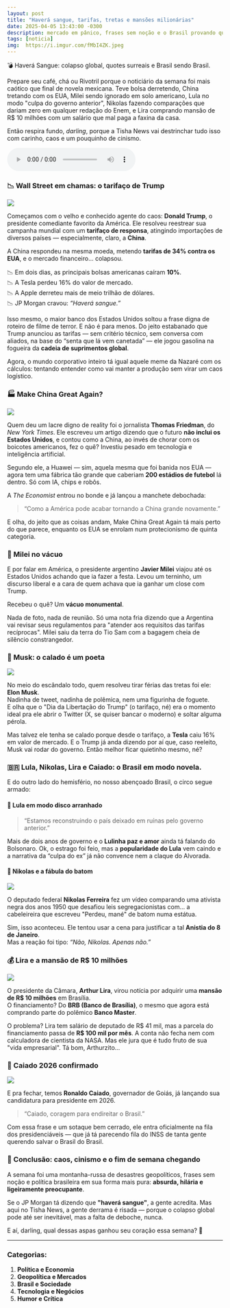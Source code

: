 ```yaml
---
layout: post
title: "Haverá sangue, tarifas, tretas e mansões milionárias"
date: 2025-04-05 13:43:00 -0300
description: mercado em pânico, frases sem noção e o Brasil provando que a realidade pode ser mais bizarra que a ficção
tags: [noticia]
img:  https://i.imgur.com/fMbI4ZK.jpeg
---
```


💣 Haverá Sangue: colapso global, quotes surreais e Brasil sendo Brasil.

        
Prepare seu café, chá ou Rivotril porque o noticiário da semana foi mais caótico que final de novela mexicana. Teve bolsa derretendo, China tretando com os EUA, Milei sendo ignorado em solo americano, Lula no modo "culpa do governo anterior", Nikolas fazendo comparações que dariam zero em qualquer redação do Enem, e Lira comprando mansão de R$ 10 milhões com um salário que mal paga a faxina da casa.

Então respira fundo, *darling*, porque a Tisha News vai destrinchar tudo isso com carinho, caos e um pouquinho de cinismo.



<audio id="player-audio" controls>
<source src="https://tisha.geanramos.com.br/audio/haver-sangue-tarifas-tretas-e-mansoes-milionarias.mp3" type="audio/mpeg">
</audio>

### 📉 Wall Street em chamas: o tarifaço de Trump

![](https://i1.wp.com/www.canalmeio.com.br/wp-content/uploads/2025/04/20250404_site.webp?resize=767,408)


Começamos com o velho e conhecido agente do caos: **Donald Trump**, o presidente comediante favorito da América. Ele resolveu reestrear sua campanha mundial com um **tarifaço de responsa**, atingindo importações de diversos países — especialmente, claro, a **China**.

A China respondeu na mesma moeda, metendo **tarifas de 34% contra os EUA**, e o mercado financeiro... colapsou.

📉 Em dois dias, as principais bolsas americanas caíram **10%**.  
📉 A Tesla perdeu 16% do valor de mercado.  
📉 A Apple derreteu mais de meio trilhão de dólares.  
📉 JP Morgan cravou: *“Haverá sangue.”*

Isso mesmo, o maior banco dos Estados Unidos soltou a frase digna de roteiro de filme de terror. E não é para menos. Do jeito estabanado que Trump anunciou as tarifas — sem critério técnico, sem conversa com aliados, na base do “senta que lá vem canetada” — ele jogou gasolina na fogueira da **cadeia de suprimentos global**.

Agora, o mundo corporativo inteiro tá igual aquele meme da Nazaré com os cálculos: tentando entender como vai manter a produção sem virar um caos logístico.



### 🏭 Make China Great Again?

![](https://i1.wp.com/cdn.mos.cms.futurecdn.net/LDfPd82RM9Q4gVG7Z936jY-1024-80.jpg.webp?resize=767,408)


Quem deu um lacre digno de reality foi o jornalista **Thomas Friedman**, do *New York Times*. Ele escreveu um artigo dizendo que o futuro **não inclui os Estados Unidos**, e contou como a China, ao invés de chorar com os boicotes americanos, fez o quê? Investiu pesado em tecnologia e inteligência artificial.

Segundo ele, a Huawei — sim, aquela mesma que foi banida nos EUA — agora tem uma fábrica tão grande que caberiam **200 estádios de futebol** lá dentro. Só com IA, chips e robôs.

A *The Economist* entrou no bonde e já lançou a manchete debochada:  
> “Como a América pode acabar tornando a China grande novamente.”

E olha, do jeito que as coisas andam, Make China Great Again tá mais perto do que parece, enquanto os EUA se enrolam num protecionismo de quinta categoria.


### 🤡 Milei no vácuo

E por falar em América, o presidente argentino **Javier Milei** viajou até os Estados Unidos achando que ia fazer a festa. Levou um terninho, um discurso liberal e a cara de quem achava que ia ganhar um close com Trump.

Recebeu o quê? Um **vácuo monumental**.

Nada de foto, nada de reunião. Só uma nota fria dizendo que a Argentina vai revisar seus regulamentos para "atender aos requisitos das tarifas recíprocas". Milei saiu da terra do Tio Sam com a bagagem cheia de silêncio constrangedor.


### 🧏 Musk: o calado é um poeta

![](https://i1.wp.com/nexo-uploads-beta.s3.amazonaws.com/wp-content/uploads/images/2024/11/2024-11-15t012013z_1352236514_rc2d5ba1d451_rtrmadp_3_usa-trump_batcheditor_fotor-scaled.webp?resize=767,408)


No meio do escândalo todo, quem resolveu tirar férias das tretas foi ele: **Elon Musk**.  
Nadinha de tweet, nadinha de polêmica, nem uma figurinha de foguete.  
E olha que o "Dia da Libertação do Trump" (o tarifaço, né) era o momento ideal pra ele abrir o Twitter (X, se quiser bancar o moderno) e soltar alguma pérola.

Mas talvez ele tenha se calado porque desde o tarifaço, a **Tesla** caiu 16% em valor de mercado. E o Trump já anda dizendo por aí que, caso reeleito, Musk vai rodar do governo. Então melhor ficar quietinho mesmo, né?

### 🇧🇷 Lula, Nikolas, Lira e Caiado: o Brasil em modo novela.

E do outro lado do hemisfério, no nosso abençoado Brasil, o circo segue armado:

#### 🎤 Lula em modo disco arranhado

> “Estamos reconstruindo o país deixado em ruínas pelo governo anterior.”

Mais de dois anos de governo e o **Lulinha paz e amor** ainda tá falando do Bolsonaro. Ok, o estrago foi feio, mas a **popularidade do Lula** vem caindo e a narrativa da “culpa do ex” já não convence nem a claque do Alvorada.


#### 💄 Nikolas e a fábula do batom

![](https://www.cnnbrasil.com.br/wp-content/uploads/sites/12/2023/03/img20230310101155780-e1678916502867.jpg?w=767&h=408&crop=1&quality=85)

O deputado federal **Nikolas Ferreira** fez um vídeo comparando uma ativista negra dos anos 1950 que desafiou leis segregacionistas com… a cabeleireira que escreveu "Perdeu, mané" de batom numa estátua.

Sim, isso aconteceu. Ele tentou usar a cena para justificar a tal **Anistia do 8 de Janeiro**.  
Mas a reação foi tipo: *“Não, Nikolas. Apenas não.”*


### 💰 Lira e a mansão de R$ 10 milhões

![](https://i3.wp.com/tisha.geanramos.com.br/img/ChatGPT_Image_2025-04-05.png?resize=767,500)

O presidente da Câmara, **Arthur Lira**, virou notícia por adquirir uma **mansão de R$ 10 milhões** em Brasília.  
O financiamento? Do **BRB (Banco de Brasília)**, o mesmo que agora está comprando parte do polêmico **Banco Master**.

O problema? Lira tem salário de deputado de R$ 41 mil, mas a parcela do financiamento passa de **R$ 100 mil por mês**. A conta não fecha nem com calculadora de cientista da NASA. Mas ele jura que é tudo fruto de sua "vida empresarial". Tá bom, Arthurzito...


### 🐎 Caiado 2026 confirmado

![](https://i1.wp.com/blogdomagno.com.br/wp-content/uploads/2024/01/caiado-goias.jpg?resize=767,408)


E pra fechar, temos **Ronaldo Caiado**, governador de Goiás, já lançando sua candidatura para presidente em 2026.  
> “Caiado, coragem para endireitar o Brasil.”

Com essa frase e um sotaque bem cerrado, ele entra oficialmente na fila dos presidenciáveis — que já tá parecendo fila do INSS de tanta gente querendo salvar o Brasil do Brasil.


### 🧠 Conclusão: caos, cinismo e o fim de semana chegando

A semana foi uma montanha-russa de desastres geopolíticos, frases sem noção e política brasileira em sua forma mais pura: **absurda, hilária e ligeiramente preocupante**.

Se o JP Morgan tá dizendo que **"haverá sangue"**, a gente acredita. Mas aqui no Tisha News, a gente derrama é risada — porque o colapso global pode até ser inevitável, mas a falta de deboche, nunca.

E aí, darling, qual dessas aspas ganhou seu coração essa semana? 💋

---

### **Categorias:**
1. **Política e Economia**
2. **Geopolítica e Mercados**
3. **Brasil e Sociedade**
4. **Tecnologia e Negócios**
5. **Humor e Crítica**
